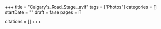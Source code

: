+++
title = "Calgary's_Road_Stage_.avif"
tags = ["Photos"]
categories = []
startDate = ""
draft = false
pages = []

citations = []
+++

